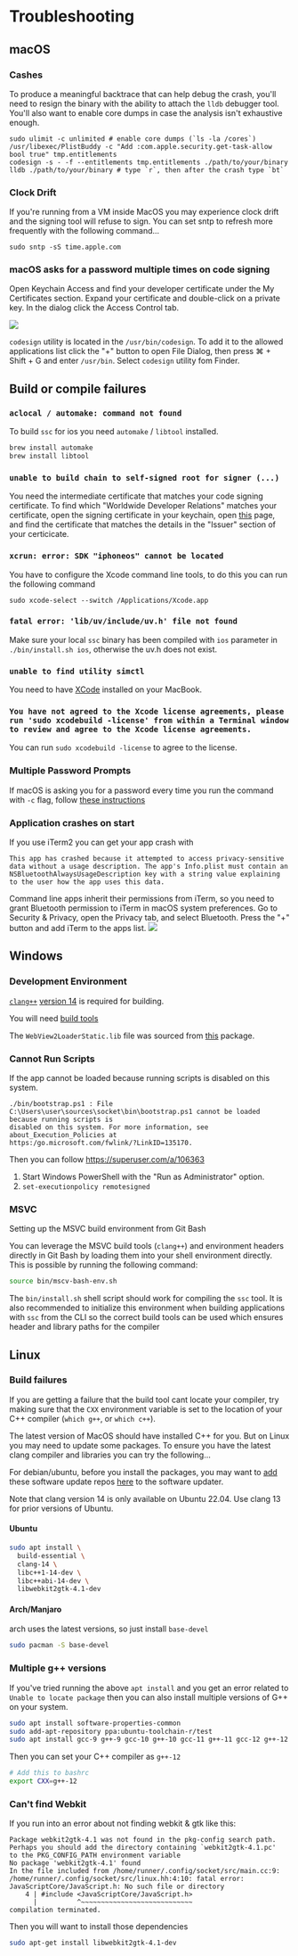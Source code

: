 # Troubleshooting

## macOS

### Cashes

To produce a meaningful backtrace that can help debug the crash, you'll need to
resign the binary with the ability to attach the `lldb` debugger tool. You'll
also want to enable core dumps in case the analysis isn't exhaustive enough.

```
sudo ulimit -c unlimited # enable core dumps (`ls -la /cores`)
/usr/libexec/PlistBuddy -c "Add :com.apple.security.get-task-allow bool true" tmp.entitlements
codesign -s - -f --entitlements tmp.entitlements ./path/to/your/binary
lldb ./path/to/your/binary # type `r`, then after the crash type `bt`
```

### Clock Drift

If you're running from a VM inside MacOS you may experience clock drift and the signing
tool will refuse to sign. You can set sntp to refresh more frequently with the following
command...

```
sudo sntp -sS time.apple.com
```

### macOS asks for a password multiple times on code signing

Open Keychain Access and find your developer certificate under the My Certificates section.
Expand your certificate and double-click on a private key. In the dialog click the Access Control tab.

![](../images/screenshots/macos-cert-access-control.png)

`codesign` utility is located in the `/usr/bin/codesign`. To add it to the allowed applications
list click the "+" button to open File Dialog, then press ⌘ + Shift + G and enter `/usr/bin`.
Select `codesign` utility fom Finder.

## Build or compile failures

### `aclocal / automake: command not found`

To build `ssc` for ios you need `automake` / `libtool` installed.

```sh
brew install automake
brew install libtool
```

### `unable to build chain to self-signed root for signer (...)`

You need the intermediate certificate that matches your code signing certificate.
To find which "Worldwide Developer Relations" matches your certificate, open the
signing certificate in your keychain, open [this](https://www.apple.com/certificateauthority/)
page, and find the certificate that matches the details in the "Issuer" section
of your certicicate.

### `xcrun: error: SDK "iphoneos" cannot be located`

You have to configure the Xcode command line tools, to do this
you can run the following command

```
sudo xcode-select --switch /Applications/Xcode.app
```

### `fatal error: 'lib/uv/include/uv.h' file not found`

Make sure your local `ssc` binary has been compiled with `ios`
parameter in `./bin/install.sh ios`, otherwise the uv.h
does not exist.

### `unable to find utility simctl`

You need to have [XCode](https://developer.apple.com/xcode/resources/) installed on your MacBook.

### `You have not agreed to the Xcode license agreements, please run 'sudo xcodebuild -license' from within a Terminal window to review and agree to the Xcode license agreements.`

You can run `sudo xcodebuild -license` to agree to the license.

### Multiple Password Prompts

If macOS is asking you for a password every time you run the command with `-c` flag,
follow [these instructions](/troubleshooting#macos-asks-for-password-multiple-times-on-code-signing)

### Application crashes on start

If you use iTerm2 you can get your app crash with
```
This app has crashed because it attempted to access privacy-sensitive data without a usage description. The app's Info.plist must contain an NSBluetoothAlwaysUsageDescription key with a string value explaining to the user how the app uses this data.
```
Command line apps inherit their permissions from iTerm, so you need to grant Bluetooth permission to iTerm in macOS system preferences. Go to Security & Privacy, open the Privacy tab, and select Bluetooth. Press the "+" button and add iTerm to the apps list.
![](../images/screenshots/macos-bluetooth.png)

## Windows

### Development Environment

[`clang++`][0] [version 14][1] is required for building.

You will need [build tools][3]

The `WebView2LoaderStatic.lib` file was sourced from [this][2] package.

[0]:https://github.com/llvm/llvm-project/releases/tag/llvmorg-14.0.0
[1]:https://github.com/llvm/llvm-project/releases/download/llvmorg-14.0.0/LLVM-14.0.0-win64.exe
[2]:https://www.nuget.org/api/v2/package/Microsoft.Web.WebView2/1.0.864.35
[3]:https://visualstudio.microsoft.com/downloads/#build-tools-for-visual-studio-2022

### Cannot Run Scripts

If the app cannot be loaded because running scripts is disabled on this system.

```
./bin/bootstrap.ps1 : File C:\Users\user\sources\socket\bin\bootstrap.ps1 cannot be loaded because running scripts is
disabled on this system. For more information, see about_Execution_Policies at
https:/go.microsoft.com/fwlink/?LinkID=135170.
```

Then you can follow https://superuser.com/a/106363

1. Start Windows PowerShell with the "Run as Administrator" option.
2. `set-executionpolicy remotesigned`

### MSVC

Setting up the MSVC build environment from Git Bash

You can leverage the MSVC build tools (`clang++`) and environment headers directly in Git Bash by loading them into your shell environment directly.
This is possible by running the following command:

```sh
source bin/mscv-bash-env.sh
```

The `bin/install.sh` shell script should work for compiling the `ssc` tool.
It is also recommended to initialize this environment when building applications
with `ssc` from the CLI so the correct build tools can be used which ensures
header and library paths for the compiler

## Linux
### Build failures

If you are getting a failure that the build tool cant locate your
compiler, try making sure that the `CXX` environment variable is
set to the location of your C++ compiler (`which g++`, or `which c++`).

The latest version of MacOS should have installed C++ for you. But
on Linux you may need to update some packages. To ensure you have
the latest clang compiler and libraries you can try the following...

For debian/ubuntu, before you install the packages, you may want
to [add][0] these software update repos [here][1] to the software
updater.

Note that clang version 14 is only available on Ubuntu 22.04. Use clang 13
for prior versions of Ubuntu.

#### Ubuntu

```sh
sudo apt install \
  build-essential \
  clang-14 \
  libc++1-14-dev \
  libc++abi-14-dev \
  libwebkit2gtk-4.1-dev
```

[0]:https://linuxize.com/post/how-to-add-apt-repository-in-ubuntu/
[1]:https://apt.llvm.org/

#### Arch/Manjaro

arch uses the latest versions, so just install `base-devel`

``` sh
sudo pacman -S base-devel
```

### Multiple g++ versions

If you've tried running the above `apt install` and you get an error
related to `Unable to locate package` then you can also install multiple
versions of G++ on your system.

```sh
sudo apt install software-properties-common
sudo add-apt-repository ppa:ubuntu-toolchain-r/test
sudo apt install gcc-9 g++-9 gcc-10 g++-10 gcc-11 g++-11 gcc-12 g++-12
```

Then you can set your C++ compiler as `g++-12`

```sh
# Add this to bashrc
export CXX=g++-12
```

### Can't find Webkit

If you run into an error about not finding webkit & gtk like this:

```text
Package webkit2gtk-4.1 was not found in the pkg-config search path.
Perhaps you should add the directory containing `webkit2gtk-4.1.pc'
to the PKG_CONFIG_PATH environment variable
No package 'webkit2gtk-4.1' found
In the file included from /home/runner/.config/socket/src/main.cc:9:
/home/runner/.config/socket/src/linux.hh:4:10: fatal error: JavaScriptCore/JavaScript.h: No such file or directory
    4 | #include <JavaScriptCore/JavaScript.h>
      |          ^~~~~~~~~~~~~~~~~~~~~~~~~~~~~
compilation terminated.
```

Then you will want to install those dependencies

```sh
sudo apt-get install libwebkit2gtk-4.1-dev
```
